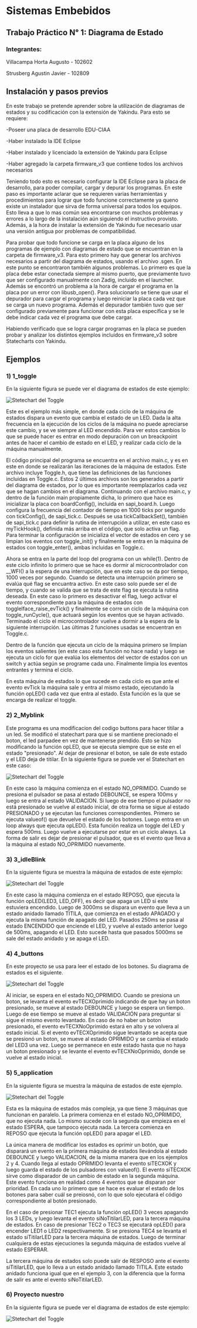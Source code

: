 # **Sistemas Embebidos**
## **Trabajo Práctico N° 1: Diagrama de Estado**
### **Integrantes:**

Villacampa Horta Augusto - 102602

Strusberg Agustin Javier - 102809

## **Instalación y pasos previos**

En este trabajo se pretende aprender sobre la utilización de diagramas de estados y su codificación con la extensión de Yakindu.
Para esto se requiere:

-Poseer una placa de desarrollo EDU-CIAA

-Haber instalado la IDE Eclipse

-Haber instalado y licenciado la extensión de Yakindu para Eclipse

-Haber agregado la carpeta firmware_v3 que contiene todos los archivos necesarios

Teniendo todo esto es necesario configurar la IDE Eclipse para la placa de desarrollo, para poder compilar, cargar y depurar los programas.
En este paso es importante aclarar que se requieren varias herramientas y procedimientos para lograr que todo funcione correctamente ya queno existe un instalador que sirva de forma universal para todos los equipos. Esto lleva a que lo mas común sea encontrarse con muchos problemas y errores a lo largo de la instalación aún siguiendo el instructivo provisto. Además, a la hora de instalar la extensión de Yakindu fue necesario usar una versión antigua por problemas de compatibilidad.

Para probar que todo funcione se carga en la placa alguno de los programas de ejemplo con diagramas de estado que se encuentran en la carpeta de firmware_v3. Para esto primero hay que generar los archivos necesarios a partir del diagrama de estados, usando el archivo .sgen. En este punto se encontraron también algunos problemas. Lo primero es que la placa debe estar conectada siempre al mismo puerto, que previamente tuvo que ser configurado manualmente con Zadig, incluido en el launcher. Además se encontró un problema a la hora de cargar el programa en la placa por un error con libusb_open(). Para solucionarlo se tiene que usar el depurador para cargar el programa y luego reiniciar la placa cada vez que se carga un nuevo programa. Además el depurador también tuvo que ser configurado previamente para funcionar con esta placa específica y se le debe indicar cada vez el programa que debe cargar.

Habiendo verificado que se logra cargar programas en la placa se pueden probar y analizar los distintos ejemplos incluidos en firmware_v3 sobre Statecharts con Yakindu.

## **Ejemplos**

### **1) 1_toggle**

En la siguiente figura se puede ver el diagrama de estados de este ejemplo:

![Stetechart del Toggle](https://github.com/aguStrus/TP1---Sistemas-Embebidos/blob/f897da6e268a53f12ab5f560db75fdd0fcc3e73c/Statechart%201%20-%20Toggle/1_toggle/Statechart_toogle.png)

Este es el ejemplo más simple, en donde cada ciclo de la máquina de estados dispara un evento que cambia el estado de un LED. Dada la alta frecuencia en la ejecución de los ciclos de la máquina no puede apreciarse este cambio, y se ve siempre al LED encendido. Para ver estos cambios lo que se puede hacer es entrar en modo depuración con un breackpoint antes de hacer el cambio de estado en el LED, y realizar cada ciclo de la máquina manualmente.

El código principal del programa se encuentra en el archivo main.c, y es en este en donde se realizarán las iteraciones de la máquina de estados. Este archivo incluye Toggle.h, que tiene las definiciones de las funciones incluidas en Toggle.c. Estos 2 últimos archivos son los generados a partir del diagrama de estados, por lo que es importante reemplazarlos cada vez que se hagan cambios en el diagrama. Continuando con el archivo main.c, y dentro de la función main propiamente dicha, lo primero que hace es inicializar la placa con boardConfig(), incluida en sapi_board.h. Luego configura la frecuencia del contador de tiempo en 1000 ticks por segundo con tickConfig(), de sapi_tick.c. Después se usa tickCallbackSet(), también de sapi_tick.c para definir la rutina de interrupción a utilizar, en este caso es myTickHook(), definida más arriba en el código, que solo activa un flag. Para terminar la configuración se inicializa el vector de estados en cero y se limpian los eventos con toggle_init() y finalmente se entra en la máquina de estados con toggle_enter(), ambas incluidas en Toggle.c.

Ahora se entra en la parte del loop del programa con un while(1). Dentro de este ciclo infinito lo primero que se hace es dormir al microcontrolador con \_\_WFI() a la espera de una interrupción, que en este caso se da por tiempo, 1000 veces por segundo. Cuando se detecta una interrupción primero se evalúa qué flag se encuantra activo. En este caso solo puede ser el de tiempo, y cuando se valida que se trata de este flag se ejecuta la rutina deseada. En este caso lo primero es desactivar el flag, luego activar el evento correspondiente para la máquina de estados con toggleIface_raise_evTick() y finalmente se corre un ciclo de la máquina con toggle_runCycle(), que actuará según los eventos que se hayan activado. Terminado el ciclo el microcontrolador vuelve a dormir a la espera de la siguiente interrupción. Las últimas 2 funciones usadas se encuentran en Toggle.c.

Dentro de la función que ejecuta un ciclo de la máquina primero se limpian los eventos salientes (en este caso esta función no hace nada) y luego se ejecuta un ciclo for que evalúa los elementos del vector de estados con un switch y actúa según se programe cada uno. Finalmente limpia los eventos entrantes y termina el ciclo.

En esta máquina de estados lo que sucede en cada ciclo es que ante el evento evTick la máquina sale y entra al mismo estado, ejecutando la función opLED() cada vez que entra al estado. Esta función es la que se encarga de realizar el toggle.

### **2) 2_Myblink**

Este programa es una modificacion del codigo buttons para hacer titilar a un led. Se modificó el statechart para que si se mantiene precionado el boton, el led parpadee en vez de mantenerse prendido. Esto se hizo modificando la función opLED, que se ejecuta siempre que se este en el estado "presionado". Al dejar de presionar el boton, se sale de este estado y el LED deja de titilar. En la siguiente figura se puede ver el Statechart en este caso:

![Stetechart del Toggle](https://github.com/aguStrus/TP1---Sistemas-Embebidos/blob/6a17ae763e51efb54b4839195d13bad011812b2f/Statechart%202%20-%20Myblink/6_mi_prueba/Statechart_myblink.png)

En este caso la máquina comienza en el estado NO_OPRIMIDO. Cuando se presiona el pulsador se pasa al estado DEBOUNCE, se espera 100ms y luego se entra al estado VALIDACION. Si luego de ese tiempo el pulsador no está presionado se vuelve al estado inicial, de otra forma se sigue al estado PRESIONADO y se ejecutan las funciones correspondientes. Primero se ejecuta valueof() que devuelve el estado de los botones. Luego entra en un loop always que ejecuta opLED(). Esta función realiza un toggle del LED y espera 500ms. Luego vuelve a ejecutarse por estar en un ciclo always. La forma de salir es dejar de presionar el pulsador, que es el evento que lleva a la máquina al estado NO_OPRIMIDO nuevamente.

### **3) 3_idleBlink**
En la siguiente figura se muestra la máquina de estados de este ejemplo:

![Stetechart del Toggle](https://github.com/aguStrus/TP1---Sistemas-Embebidos/blob/6a17ae763e51efb54b4839195d13bad011812b2f/Statechart%203%20-%20idleBlink/3_idleBlink/Statechart_idleblink.png)

En este caso la máquina comienza en el estado REPOSO, que ejecuta la función opLED(LED3, LED_OFF), es decir que apaga un LED si este estuviera encendido. Luego de 3000ms se dispara un evento que lleva a un estado anidado llamado TITILA, que comienza en el estado APAGADO y ejecuta la misma función de apagado del LED. Pasados 250ms se pasa al estado ENCENDIDO que enciende el LED, y vuelve al estado anterior luego de 500ms, apagando el LED. Esto sucede hasta que pasados 5000ms se sale del estado anidado y se apaga el LED.

### **4) 4_buttons**
En este proyecto se usa para leer el estado de los botones. Su diagrama de estados es el siguiente. 

![Stetechart del Toggle](https://github.com/aguStrus/TP1---Sistemas-Embebidos/blob/6a17ae763e51efb54b4839195d13bad011812b2f/Statechart%204%20-%20buttons/4_buttons/Statechart_buttons.png)

Al iniciar, se espera en el estado NO_OPRIMIDO. Cuando se presiona un boton, se levanta el evento evTECXOprimido indicando de que hay un boton presionado, se mueve al estado DEBOUNCE y luego se espera un tiempo. Luego de ese tiempo se mueve al estado VALIDACIÓN para preguntar si sigue el mismo evento levantado. En caso de no haber un boton presionado, el evento evTECXNoOprimido estará en alto y se volvera al estado inicial. Si el evento evTECXOprimido sigue levantado se acepta que se presionó un boton, se mueve al estado OPRIMIDO y se cambia el estado del LED3 una vez. Luego se permanece en este estado hasta que no haya un boton presionado y se levante el evento evTECXNoOprimido, donde se vuelve al estado inicial.

### **5) 5_application**
En la siguiente figura se muestra la máquina de estados de este ejemplo.

![Stetechart del Toggle](https://github.com/aguStrus/TP1---Sistemas-Embebidos/blob/6a17ae763e51efb54b4839195d13bad011812b2f/Statechart%205%20-%20application/5_application/Statechart_aplication.png)

Esta es la máquina de estados más compleja, ya que tiene 3 máquinas que funcionan en paralelo. La primera comienza en el estado NO_OPRIMIDO, que no ejecuta nada. Lo mismo sucede con la segunda que empieza en el estado ESPERA, que tampoco ejecuta nada. La tercera comienza en REPOSO que ejecuta la función opLED() para apagar el LED. 

La única manera de modificar los estados es oprimir un botón, que disparará un evento en la primera máquina de estados llevándola al estado DEBOUNCE y luego VALIDACION, de la misma manera que en los ejemplos 2 y 4. Cuando llega al estado OPRIMIDO levanta el evento siTECXOK y luego guarda el estado de los pulsadores con valueof(). El evento siTECXOK sirve como disparador de un cambio de estado en la segunda máquina. Este evento funciona en realidad como 4 eventos que se disparan por prioridad. En cada uno lo primero que se hace es evaluar el estado de los botones para saber cuál se preiosnó, con lo que solo ejecutará el código correspondiente al botón presionado.

En el caso de presionar TEC1 ejecuta la función opLED() 3 veces apagando los 3 LEDs, y luego levanta el evento siNoTitilarLED, para la tercera máquina de estados. En caso de presionar TEC2 o TEC3 se ejecutará opLED() para encender LED1 o LED2 respectivamente. Si se presiona TEC4 se levanta el estado siTitilarLED para la tercera máquina de estados. Luego de terminar cualquiera de estas ejecuciones la segunda máquina de estados vuelve al estado ESPERAR.

La tercera máquina de estados solo puede salir de RESPOSO ante el evento siTitilarLED, que lo lleva a un estado anidado llamado TITILA. Este estado anidado funciona igual que en el ejemplo 3, con la diferencia que la forma de salir es ante el evento siNoTitilarLED.

### **6) Proyecto nuestro**

En la siguiente figura se puede ver el diagrama de estados de este ejemplo:

![Stetechart del Toggle](https://github.com/aguStrus/TP1---Sistemas-Embebidos/blob/f897da6e268a53f12ab5f560db75fdd0fcc3e73c/Statechart%201%20-%20Toggle/1_toggle/Statechart_toogle.png)
